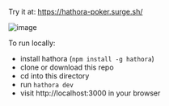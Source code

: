Try it at: https://hathora-poker.surge.sh/

![image](https://user-images.githubusercontent.com/5400947/149680517-16f4fb56-9ec0-4afa-98e1-266d26d40cb5.png)

To run locally:

- install hathora (`npm install -g hathora`)
- clone or download this repo
- cd into this directory
- run `hathora dev`
- visit http://localhost:3000 in your browser
